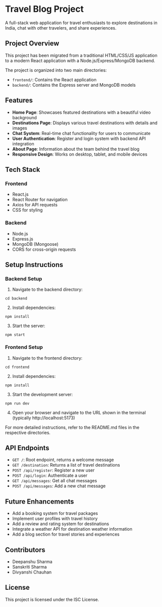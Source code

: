 # Travel Blog Project

A full-stack web application for travel enthusiasts to explore destinations in India, chat with other travelers, and share experiences.

## Project Overview

This project has been migrated from a traditional HTML/CSS/JS application to a modern React application with a Node.js/Express/MongoDB backend.

The project is organized into two main directories:
- `frontend/`: Contains the React application
- `backend/`: Contains the Express server and MongoDB models

## Features

- **Home Page**: Showcases featured destinations with a beautiful video background
- **Destinations Page**: Displays various travel destinations with details and images
- **Chat System**: Real-time chat functionality for users to communicate
- **User Authentication**: Register and login system with backend API integration
- **About Page**: Information about the team behind the travel blog
- **Responsive Design**: Works on desktop, tablet, and mobile devices

## Tech Stack

### Frontend
- React.js
- React Router for navigation
- Axios for API requests
- CSS for styling

### Backend
- Node.js
- Express.js
- MongoDB (Mongoose)
- CORS for cross-origin requests

## Setup Instructions

### Backend Setup

1. Navigate to the backend directory:
```
cd backend
```

2. Install dependencies:
```
npm install
```

3. Start the server:
```
npm start
```

### Frontend Setup

1. Navigate to the frontend directory:
```
cd frontend
```

2. Install dependencies:
```
npm install
```

3. Start the development server:
```
npm run dev
```

4. Open your browser and navigate to the URL shown in the terminal (typically http://localhost:5173)

For more detailed instructions, refer to the README.md files in the respective directories.

## API Endpoints

- `GET /`: Root endpoint, returns a welcome message
- `GET /destination`: Returns a list of travel destinations
- `POST /api/register`: Register a new user
- `POST /api/login`: Authenticate a user
- `GET /api/messages`: Get all chat messages
- `POST /api/messages`: Add a new chat message

## Future Enhancements

- Add a booking system for travel packages
- Implement user profiles with travel history
- Add a review and rating system for destinations
- Integrate a weather API for destination weather information
- Add a blog section for travel stories and experiences

## Contributors

- Deepanshu Sharma
- Sanskriti Sharma
- Divyanshi Chauhan

## License

This project is licensed under the ISC License.
